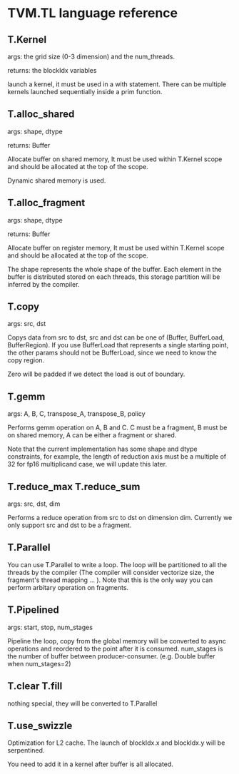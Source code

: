 # TVM.TL language reference

## T.Kernel
args: the grid size (0-3 dimension) and the num_threads.

returns: the blockIdx variables

launch a kernel, it must be used in a with statement. There can be multiple kernels launched sequentially inside a prim function.

## T.alloc_shared
args: shape, dtype

returns: Buffer

Allocate buffer on shared memory, It must be used within T.Kernel scope and should be allocated at the top of the scope.

Dynamic shared memory is used.

## T.alloc_fragment
args: shape, dtype

returns: Buffer

Allocate buffer on register memory, It must be used within T.Kernel scope and should be allocated at the top of the scope.

The shape represents the whole shape of the buffer. Each element in the buffer is distributed stored on each threads, this storage partition will be inferred by the compiler.

## T.copy
args: src, dst

Copys data from src to dst, src and dst can be one of (Buffer, BufferLoad, BufferRegion). If you use BufferLoad that represents a single starting point, the other params should not be BufferLoad, since we need to know the copy region.

Zero will be padded if we detect the load is out of boundary.

## T.gemm
args: A, B, C, transpose_A, transpose_B, policy

Performs gemm operation on A, B and C. C must be a fragment, B must be on shared memory, A can be either a fragment or shared.

Note that the current implementation has some shape and dtype constraints, for example, the length of reduction axis must be a multiple of 32 for fp16 multiplicand case, we will update this later.

## T.reduce_max T.reduce_sum
args: src, dst, dim

Performs a reduce operation from src to dst on dimension dim. Currently we only support src and dst to be a fragment.

## T.Parallel
You can use T.Parallel to write a loop. The loop will be partitioned to all the threads by the compiler (The compiler will consider vectorize size, the fragment's thread mapping ... ). Note that this is the only way you can perform arbitary operation on fragments.

## T.Pipelined
args: start, stop, num_stages

Pipeline the loop, copy from the global memory will be converted to async operations and reordered to the point after it is consumed. num_stages is the number of buffer between producer-consumer. (e.g. Double buffer when num_stages=2)

## T.clear T.fill
nothing special, they will be converted to T.Parallel

## T.use_swizzle
Optimization for L2 cache. The launch of blockIdx.x and blockIdx.y will be serpentined.

You need to add it in a kernel after buffer is all allocated.
